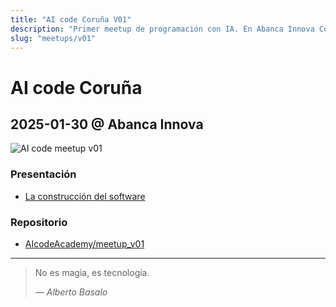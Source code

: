 ```yaml
---
title: "AI code Coruña V01"
description: "Primer meetup de programación con IA. En Abanca Innova Coruña"
slug: "meetups/v01"
---
```


# AI code Coruña

##  2025-01-30 @ Abanca Innova 

![AI code meetup v01](/aicode_meetup_v01.png)

### Presentación

- [La construcción del software](https://gamma.app/docs/La-construccion-del-software-fq79dyls24kgni5)

### Repositorio

- [AIcodeAcademy/meetup_v01](https://github.com/AIcodeAcademy/meetup_v01)

--- 

> No es magia, es tecnología.
>
> <cite>— Alberto Basalo</cite>